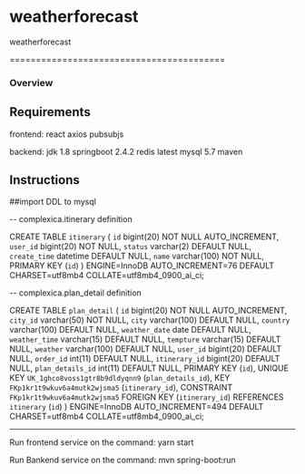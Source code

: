 # weatherforecast
weatherforecast


=========================================

### **Overview**



## Requirements
frontend:
react
axios
pubsubjs

backend:
jdk 1.8
springboot 2.4.2
redis latest
mysql 5.7
maven


## Instructions
##import DDL to mysql

-- complexica.itinerary definition

CREATE TABLE `itinerary` (
  `id` bigint(20) NOT NULL AUTO_INCREMENT,
  `user_id` bigint(20) NOT NULL,
  `status` varchar(2) DEFAULT NULL,
  `create_time` datetime DEFAULT NULL,
  `name` varchar(100) NOT NULL,
  PRIMARY KEY (`id`)
) ENGINE=InnoDB AUTO_INCREMENT=76 DEFAULT CHARSET=utf8mb4 COLLATE=utf8mb4_0900_ai_ci;



-- complexica.plan_detail definition

CREATE TABLE `plan_detail` (
  `id` bigint(20) NOT NULL AUTO_INCREMENT,
  `city_id` varchar(50) NOT NULL,
  `city` varchar(100) DEFAULT NULL,
  `country` varchar(100) DEFAULT NULL,
  `weather_date` date DEFAULT NULL,
  `weather_time` varchar(15) DEFAULT NULL,
  `tempture` varchar(15) DEFAULT NULL,
  `weather` varchar(100) DEFAULT NULL,
  `user_id` bigint(20) DEFAULT NULL,
  `order_id` int(11) DEFAULT NULL,
  `itinerary_id` bigint(20) DEFAULT NULL,
  `plan_details_id` int(11) DEFAULT NULL,
  PRIMARY KEY (`id`),
  UNIQUE KEY `UK_1ghco8voss1gtr8b9dldyqnn9` (`plan_details_id`),
  KEY `FKp1kr1t9wkuv6a4mutk2wjsma5` (`itinerary_id`),
  CONSTRAINT `FKp1kr1t9wkuv6a4mutk2wjsma5` FOREIGN KEY (`itinerary_id`) REFERENCES `itinerary` (`id`)
) ENGINE=InnoDB AUTO_INCREMENT=494 DEFAULT CHARSET=utf8mb4 COLLATE=utf8mb4_0900_ai_ci;

-------------------
Run frontend service on the command:
 yarn start

Run Bankend service on the command:
mvn spring-boot:run






